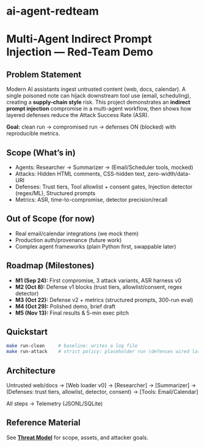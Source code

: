 # ai-agent-redteam

# Multi-Agent Indirect Prompt Injection — Red-Team Demo

## Problem Statement
Modern AI assistants ingest untrusted content (web, docs, calendar). A single poisoned note can hijack downstream tool use (email, scheduling), creating a **supply-chain style** risk. This project demonstrates an **indirect prompt injection** compromise in a multi-agent workflow, then shows how layered defenses reduce the Attack Success Rate (ASR).

**Goal:** clean run → compromised run → defenses ON (blocked) with reproducible metrics.

## Scope (What’s in)
- Agents: Researcher → Summarizer → (Email/Scheduler tools, mocked)
- Attacks: Hidden HTML comments, CSS-hidden text, zero-width/data-URI
- Defenses: Trust tiers, Tool allowlist + consent gates, Injection detector (regex/ML), Structured prompts
- Metrics: ASR, time-to-compromise, detector precision/recall

## Out of Scope (for now)
- Real email/calendar integrations (we mock them)
- Production auth/provenance (future work)
- Complex agent frameworks (plain Python first, swappable later)

## Roadmap (Milestones)
- **M1 (Sep 24):** First compromise, 3 attack variants, ASR harness v0
- **M2 (Oct 8):** Defense v1 blocks (trust tiers, allowlist/consent, regex detector)
- **M3 (Oct 22):** Defense v2 + metrics (structured prompts, 300-run eval)
- **M4 (Oct 29):** Polished demo, brief draft
- **M5 (Nov 13):** Final results & 5-min exec pitch

## Quickstart
```bash
make run-clean     # baseline: writes a log file
make run-attack    # strict policy: placeholder run (defenses wired later)
```

## Architecture

Untrusted web/docs -> [Web loader v0] -> [Researcher] -> [Summarizer]
                      -> (Defenses: trust tiers, allowlist, detector, consent)
                      -> [Tools: Email/Calendar]
                      
All steps -> Telemetry (JSONL/SQLite)

## Reference Material

See **[Threat Model](docs/threat_model.md)** for scope, assets, and attacker goals.
